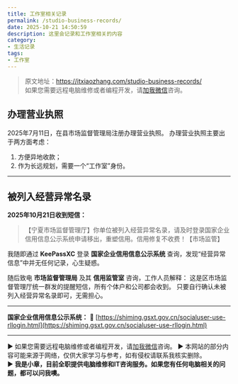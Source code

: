 ```yaml
---
title: 工作室相关记录
permalink: /studio-business-records/
date: 2025-10-21 14:50:59
description: 这里会记录和工作室相关的内容
category:
- 生活记录
tags:
- 工作室
---
```


> 原文地址：<https://itxiaozhang.com/studio-business-records/>  
> 如果您需要远程电脑维修或者编程开发，请[加我微信](https://itxiaozhang.netlify.app/)咨询。

## 办理营业执照

2025年7月11日，在县市场监督管理局注册办理营业执照。
办理营业执照主要出于两方面考虑：

1. 方便异地收款；
2. 作为长远规划，需要一个“工作室”身份。

---

## 被列入经营异常名录

**2025年10月21日收到短信：**

> 【宁夏市场监督管理厅】你单位被列入经营异常名录，请及时登录国家企业信用信息公示系统申请移出，重塑信用。信用修复不收费！【市场监管】

我随即通过 **KeePassXC** 登录 **国家企业信用信息公示系统** 查询，发现“经营异常信息”中并无任何记录，心生疑惑。

随后致电 **市场监督管理局** 及其 **信用监管室** 咨询，工作人员解释：
这是区市场监督管理厅统一群发的提醒短信，所有个体户和公司都会收到。
只要自行确认未被列入经营异常名录即可，无需担心。

---

**国家企业信用信息公示系统：**
🔗 [https://shiming.gsxt.gov.cn/socialuser-use-rllogin.html](https://shiming.gsxt.gov.cn/socialuser-use-rllogin.html)

---
▶ 如果您需要远程电脑维修或者编程开发，请[加我微信](https://itxiaozhang.netlify.app/)咨询。
▶ 本网站的部分内容可能来源于网络，仅供大家学习与参考，如有侵权请联系我核实删除。  
▶ **我是小章，目前全职提供电脑维修和IT咨询服务。如果您有任何电脑相关的问题，都可以问我噢。**  
